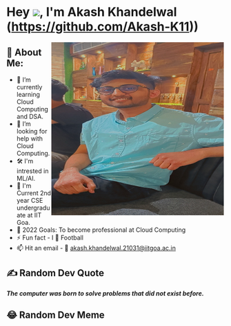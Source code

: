# Hey <img src="https://github.com/TheDudeThatCode/TheDudeThatCode/blob/master/Assets/Hi.gif" width="29">, I'm Akash Khandelwal (https://github.com/Akash-K11)) 

<a href = "https://github.com/Akash-K11">
<img align="right" width="400" height="400" src = "https://github.com/Akash-K11/Akash-K11.github.io/blob/master/img/Profile%20Photo.jpg">
</a>

## 💫 About Me:

- 🌱 I’m currently learning Cloud Computing and DSA. 
- 🤝 I’m looking for help with Cloud Computing.
- 🛠 I'm intrested in ML/AI.
- 🤖 I'm Current 2nd year CSE undergraduate at IIT Goa.
- 🥅 2022 Goals: To become professional at Cloud Computing
- ⚡ Fun fact - I 💖 Football
- 📫 Hit an email - 📧 akash.khandelwal.21031@iitgoa.ac.in

## ✍️ Random Dev Quote
**_The computer was born to solve problems that did not exist before._**

## 😂 Random Dev Meme
<ima src = "https://assets-global.website-files.com/5f3c19f18169b62a0d0bf387/60d33be6ace19c29d4e0cec7_LuyYKvSMNsoK3_Kgkfbw9Cwf-vF7gFtOyUnT6TogZ8vuN81S8hQWSTUh4_TpjkdUlQjr_0cOXJL2SyPT4KjX-RAVudOV7AH4JyP3K-zzaYIVCrvIpA31aoqB7dBjwSglYaJuFR4R.png)">
